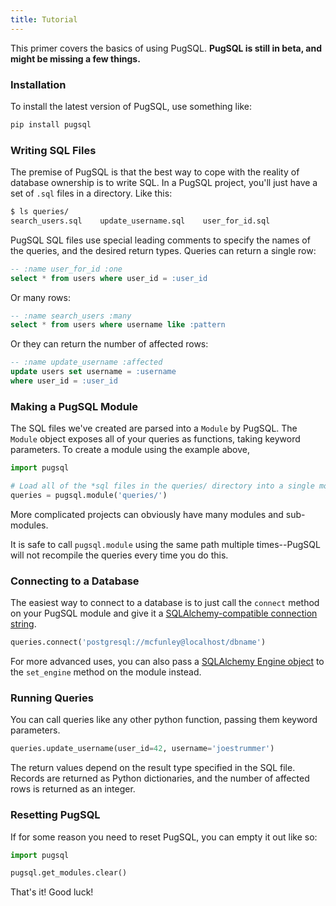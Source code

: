 ```yaml
---
title: Tutorial
---
```

This primer covers the basics of using PugSQL. **PugSQL is still in beta, and might be missing a few things.**

### Installation

To install the latest version of PugSQL, use something like:

```bash
pip install pugsql
```

### Writing SQL Files

The premise of PugSQL is that the best way to cope with the reality of database ownership is to write SQL. In a PugSQL project, you'll just have a set of `.sql` files in a directory. Like this:

```bash
$ ls queries/
search_users.sql    update_username.sql    user_for_id.sql
```

PugSQL SQL files use special leading comments to specify the names of the queries, and the desired return types. Queries can return a single row:

```sql
-- :name user_for_id :one
select * from users where user_id = :user_id
```

Or many rows:

```sql
-- :name search_users :many
select * from users where username like :pattern
```

Or they can return the number of affected rows:

```sql
-- :name update_username :affected
update users set username = :username
where user_id = :user_id
```


### Making a PugSQL Module

The SQL files we've created are parsed into a `Module` by PugSQL. The `Module` object exposes all of your queries as functions, taking keyword parameters. To create a module using the example above,

```python
import pugsql

# Load all of the *sql files in the queries/ directory into a single module.
queries = pugsql.module('queries/')
```

More complicated projects can obviously have many modules and sub-modules.

It is safe to call `pugsql.module` using the same path multiple times--PugSQL will not recompile the queries every time you do this.

### Connecting to a Database

The easiest way to connect to a database is to just call the `connect` method on your PugSQL module and give it a [SQLAlchemy-compatible connection string](https://docs.sqlalchemy.org/en/13/core/engines.html).

```python
queries.connect('postgresql://mcfunley@localhost/dbname')
```

For more advanced uses, you can also pass a [SQLAlchemy Engine object](https://docs.sqlalchemy.org/en/13/core/connections.html#sqlalchemy.engine.Engine) to the `set_engine` method on the module instead.

### Running Queries

You can call queries like any other python function, passing them keyword parameters.

```python
queries.update_username(user_id=42, username='joestrummer')
```

The return values depend on the result type specified in the SQL file. Records are returned as Python dictionaries, and the number of affected rows is returned as an integer.


### Resetting PugSQL

If for some reason you need to reset PugSQL, you can empty it out like so:

```python
import pugsql

pugsql.get_modules.clear()
```

That's it! Good luck!

